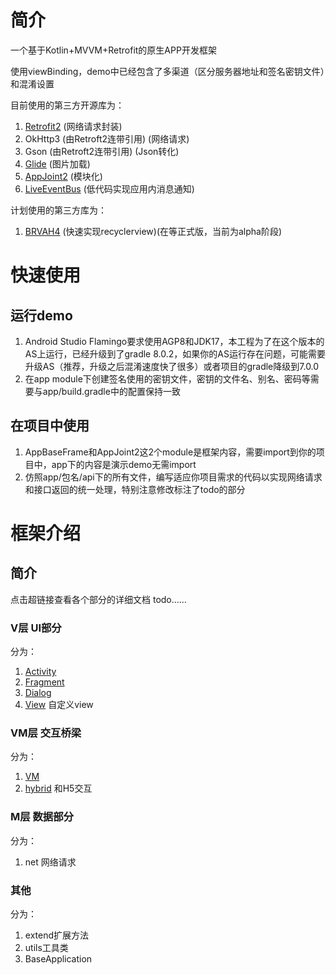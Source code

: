 # 简介
一个基于Kotlin+MVVM+Retrofit的原生APP开发框架

使用viewBinding，demo中已经包含了多渠道（区分服务器地址和签名密钥文件）和混淆设置

目前使用的第三方开源库为：
1. [Retrofit2](https://github.com/square/retrofit) (网络请求封装)
2. OkHttp3 (由Retroft2连带引用) (网络请求)
3. Gson (由Retroft2连带引用)  (Json转化)
4. [Glide](https://github.com/bumptech/glide) (图片加载)
5. [AppJoint2](https://github.com/JustGank/AppJoint2) (模块化)
6. [LiveEventBus](https://github.com/JeremyLiao/LiveEventBus) (低代码实现应用内消息通知)

计划使用的第三方库为：
1. [BRVAH4](https://github.com/CymChad/BaseRecyclerViewAdapterHelper) (快速实现recyclerview)(在等正式版，当前为alpha阶段)

# 快速使用
## 运行demo
1. Android Studio Flamingo要求使用AGP8和JDK17，本工程为了在这个版本的AS上运行，已经升级到了gradle 8.0.2，如果你的AS运行存在问题，可能需要升级AS（推荐，升级之后混淆速度快了很多）或者项目的gradle降级到7.0.0
2. 在app module下创建签名使用的密钥文件，密钥的文件名、别名、密码等需要与app/build.gradle中的配置保持一致

## 在项目中使用
1. AppBaseFrame和AppJoint2这2个module是框架内容，需要import到你的项目中，app下的内容是演示demo无需import
2. 仿照app/包名/api下的所有文件，编写适应你项目需求的代码以实现网络请求和接口返回的统一处理，特别注意修改标注了todo的部分

# 框架介绍
## 简介
点击超链接查看各个部分的详细文档 todo……
### V层 UI部分
分为：
1. [Activity](https://github.com/qaszxcwer/AndroidApp_MVVM_Framework/blob/main/doc/Activity.md)
2. [Fragment](https://github.com/qaszxcwer/AndroidApp_MVVM_Framework/blob/main/doc/Fragment.md)
3. [Dialog](https://github.com/qaszxcwer/AndroidApp_MVVM_Framework/blob/main/doc/Dialog.md)
4. [View](https://github.com/qaszxcwer/AndroidApp_MVVM_Framework/blob/main/doc/View.md) 自定义view
### VM层 交互桥梁
分为：
1. [VM](https://github.com/qaszxcwer/AndroidApp_MVVM_Framework/blob/main/doc/VM.md)
2. [hybrid](https://github.com/qaszxcwer/AndroidApp_MVVM_Framework/blob/main/doc/Hybrid.md) 和H5交互
### M层 数据部分
分为：
1. net 网络请求
### 其他
分为：
1. extend扩展方法
2. utils工具类
3. BaseApplication

